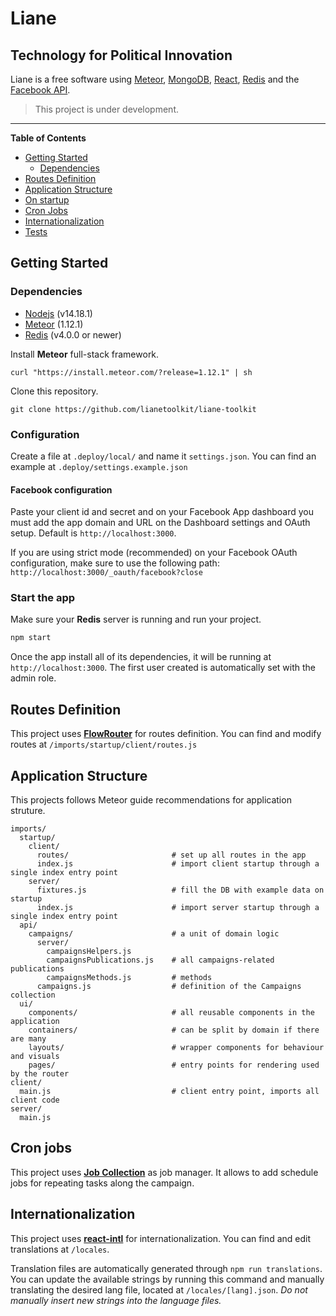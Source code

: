 # Liane

## Technology for Political Innovation

Liane is a free software using [Meteor](https://meteor.com), [MongoDB](https://www.mongodb.com/), [React](https://reactjs.org/), [Redis](https://redis.io/) and the [Facebook API](https://developers.facebook.com/docs).

> This project is under development.

---

**Table of Contents**

- [Getting Started](#getting-started)
  - [Dependencies](#dependencies)
- [Routes Definition](#routes-definition)
- [Application Structure](#application-structure)
- [On startup](#on-startup)
- [Cron Jobs](#cron-jobs)
- [Internationalization](#internationalization)
- [Tests](#tests)

## Getting Started

### Dependencies

- [Nodejs](https://nodejs.org/) (v14.18.1)
- [Meteor](https://guide.meteor.com) (1.12.1)
- [Redis](https://redis.io/) (v4.0.0 or newer)

Install **Meteor** full-stack framework.

```shell
curl "https://install.meteor.com/?release=1.12.1" | sh
```

Clone this repository.

```shell
git clone https://github.com/lianetoolkit/liane-toolkit
```

### Configuration

Create a file at `.deploy/local/` and name it `settings.json`. You can find an example at `.deploy/settings.example.json`

#### Facebook configuration

Paste your client id and secret and on your Facebook App dashboard you must add the app domain and URL on the Dashboard settings and OAuth setup. Default is `http://localhost:3000`.

If you are using strict mode (recommended) on your Facebook OAuth configuration, make sure to use the following path: `http://localhost:3000/_oauth/facebook?close`

### Start the app

Make sure your **Redis** server is running and run your project.

```js
npm start
```

Once the app install all of its dependencies, it will be running at `http://localhost:3000`. The first user created is automatically set with the admin role.

## Routes Definition

This project uses **[FlowRouter](https://github.com/kadirahq/flow-router)** for routes definition. You can find and modify routes at `/imports/startup/client/routes.js`

## Application Structure

This projects follows Meteor guide recommendations for application struture.

```
imports/
  startup/
    client/
      routes/                       # set up all routes in the app
      index.js                      # import client startup through a single index entry point
    server/
      fixtures.js                   # fill the DB with example data on startup
      index.js                      # import server startup through a single index entry point
  api/
    campaigns/                      # a unit of domain logic
      server/
        campaignsHelpers.js
        campaignsPublications.js    # all campaigns-related publications
        campaignsMethods.js         # methods
      campaigns.js                  # definition of the Campaigns collection
  ui/
    components/                     # all reusable components in the application
    containers/                     # can be split by domain if there are many
    layouts/                        # wrapper components for behaviour and visuals
    pages/                          # entry points for rendering used by the router
client/
  main.js                           # client entry point, imports all client code
server/
  main.js
```

## Cron jobs

This project uses **[Job Collection](https://github.com/vsivsi/meteor-job-collection/)** as job manager. It allows to add schedule jobs for repeating tasks along the campaign.

## Internationalization

This project uses **[react-intl](https://github.com/formatjs/react-intl)** for internationalization. You can find and edit translations at `/locales`.

Translation files are automatically generated through `npm run translations`. You can update the available strings by running this command and manually translating the desired lang file, located at `/locales/[lang].json`. _Do not manually insert new strings into the language files._
